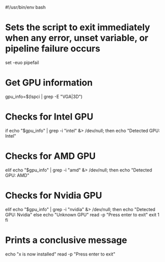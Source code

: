 #!/usr/bin/env bash

# Sets the script to exit immediately when any error, unset variable, or pipeline failure occurs
set -euo pipefail

# Get GPU information
gpu_info=$(lspci | grep -E "VGA|3D")

# Checks for Intel GPU
if echo "$gpu_info" | grep -i "intel" &> /dev/null; then
    echo "Detected GPU: Intel"
    
# Checks for AMD GPU
elif echo "$gpu_info" | grep -i "amd" &> /dev/null; then
    echo "Detected GPU: AMD"
    
# Checks for Nvidia GPU
elif echo "$gpu_info" | grep -i "nvidia" &> /dev/null; then
    echo "Detected GPU: Nvidia"
else
    echo "Unknown GPU"
    read -p "Press enter to exit"
    exit 1
fi

# Prints a conclusive message
echo "x is now installed"
read -p "Press enter to exit"
